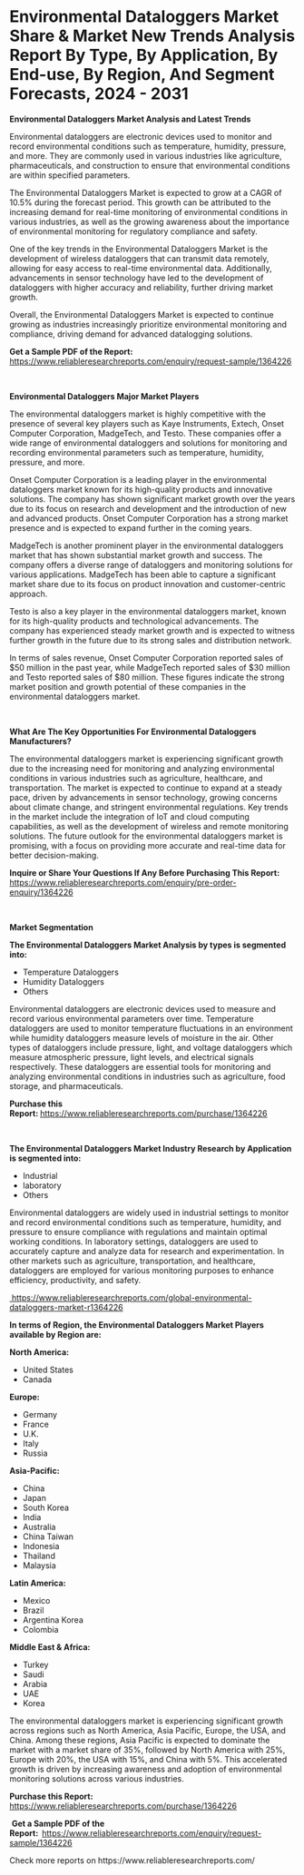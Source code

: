 <p><h1>Environmental Dataloggers Market Share & Market New Trends Analysis Report By Type, By Application, By End-use, By Region, And Segment Forecasts, 2024 - 2031</h1></p><p><strong>Environmental Dataloggers Market Analysis and Latest Trends</strong></p>
<p><p>Environmental dataloggers are electronic devices used to monitor and record environmental conditions such as temperature, humidity, pressure, and more. They are commonly used in various industries like agriculture, pharmaceuticals, and construction to ensure that environmental conditions are within specified parameters.</p><p>The Environmental Dataloggers Market is expected to grow at a CAGR of 10.5% during the forecast period. This growth can be attributed to the increasing demand for real-time monitoring of environmental conditions in various industries, as well as the growing awareness about the importance of environmental monitoring for regulatory compliance and safety.</p><p>One of the key trends in the Environmental Dataloggers Market is the development of wireless dataloggers that can transmit data remotely, allowing for easy access to real-time environmental data. Additionally, advancements in sensor technology have led to the development of dataloggers with higher accuracy and reliability, further driving market growth.</p><p>Overall, the Environmental Dataloggers Market is expected to continue growing as industries increasingly prioritize environmental monitoring and compliance, driving demand for advanced datalogging solutions.</p></p>
<p><strong>Get a Sample PDF of the Report:&nbsp;</strong> <a href="https://www.reliableresearchreports.com/enquiry/request-sample/1364226">https://www.reliableresearchreports.com/enquiry/request-sample/1364226</a></p>
<p>&nbsp;</p>
<p><strong>Environmental Dataloggers Major Market Players</strong></p>
<p><p>The environmental dataloggers market is highly competitive with the presence of several key players such as Kaye Instruments, Extech, Onset Computer Corporation, MadgeTech, and Testo. These companies offer a wide range of environmental dataloggers and solutions for monitoring and recording environmental parameters such as temperature, humidity, pressure, and more.</p><p>Onset Computer Corporation is a leading player in the environmental dataloggers market known for its high-quality products and innovative solutions. The company has shown significant market growth over the years due to its focus on research and development and the introduction of new and advanced products. Onset Computer Corporation has a strong market presence and is expected to expand further in the coming years.</p><p>MadgeTech is another prominent player in the environmental dataloggers market that has shown substantial market growth and success. The company offers a diverse range of dataloggers and monitoring solutions for various applications. MadgeTech has been able to capture a significant market share due to its focus on product innovation and customer-centric approach.</p><p>Testo is also a key player in the environmental dataloggers market, known for its high-quality products and technological advancements. The company has experienced steady market growth and is expected to witness further growth in the future due to its strong sales and distribution network.</p><p>In terms of sales revenue, Onset Computer Corporation reported sales of $50 million in the past year, while MadgeTech reported sales of $30 million and Testo reported sales of $80 million. These figures indicate the strong market position and growth potential of these companies in the environmental dataloggers market.</p></p>
<p>&nbsp;</p>
<p><strong>What Are The Key Opportunities For Environmental Dataloggers Manufacturers?</strong></p>
<p><p>The environmental dataloggers market is experiencing significant growth due to the increasing need for monitoring and analyzing environmental conditions in various industries such as agriculture, healthcare, and transportation. The market is expected to continue to expand at a steady pace, driven by advancements in sensor technology, growing concerns about climate change, and stringent environmental regulations. Key trends in the market include the integration of IoT and cloud computing capabilities, as well as the development of wireless and remote monitoring solutions. The future outlook for the environmental dataloggers market is promising, with a focus on providing more accurate and real-time data for better decision-making.</p></p>
<p><strong>Inquire or Share Your Questions If Any Before Purchasing This Report:</strong> <a href="https://www.reliableresearchreports.com/enquiry/pre-order-enquiry/1364226">https://www.reliableresearchreports.com/enquiry/pre-order-enquiry/1364226</a></p>
<p>&nbsp;</p>
<p><strong>Market Segmentation</strong></p>
<p><strong>The Environmental Dataloggers Market Analysis by types is segmented into:</strong></p>
<p><ul><li>Temperature Dataloggers</li><li>Humidity Dataloggers</li><li>Others</li></ul></p>
<p><p>Environmental dataloggers are electronic devices used to measure and record various environmental parameters over time. Temperature dataloggers are used to monitor temperature fluctuations in an environment while humidity dataloggers measure levels of moisture in the air. Other types of dataloggers include pressure, light, and voltage dataloggers which measure atmospheric pressure, light levels, and electrical signals respectively. These dataloggers are essential tools for monitoring and analyzing environmental conditions in industries such as agriculture, food storage, and pharmaceuticals.</p></p>
<p><strong>Purchase this Report:&nbsp;</strong><a href="https://www.reliableresearchreports.com/purchase/1364226">https://www.reliableresearchreports.com/purchase/1364226</a></p>
<p>&nbsp;</p>
<p><strong>The Environmental Dataloggers Market Industry Research by Application is segmented into:</strong></p>
<p><ul><li>Industrial</li><li>laboratory</li><li>Others</li></ul></p>
<p><p>Environmental dataloggers are widely used in industrial settings to monitor and record environmental conditions such as temperature, humidity, and pressure to ensure compliance with regulations and maintain optimal working conditions. In laboratory settings, dataloggers are used to accurately capture and analyze data for research and experimentation. In other markets such as agriculture, transportation, and healthcare, dataloggers are employed for various monitoring purposes to enhance efficiency, productivity, and safety.</p></p>
<p><a href="https://www.reliableresearchreports.com/global-environmental-dataloggers-market-r1364226">&nbsp;https://www.reliableresearchreports.com/global-environmental-dataloggers-market-r1364226</a></p>
<p><strong>In terms of Region, the Environmental Dataloggers Market Players available by Region are:</strong></p>
<p>
    <p> <strong> North America: </strong>
        <ul>
            <li>United States</li>
            <li>Canada</li>
        </ul>
        </p> 
    <p> <strong> Europe: </strong>
        <ul>
            <li>Germany</li>
            <li>France</li>
            <li>U.K.</li>
            <li>Italy</li>
            <li>Russia</li>
        </ul>
        </p> 
    <p> <strong> Asia-Pacific: </strong>
        <ul>
            <li>China</li>
            <li>Japan</li>
            <li>South Korea</li>
            <li>India</li>
            <li>Australia</li>
            <li>China Taiwan</li>
            <li>Indonesia</li>
            <li>Thailand</li>
            <li>Malaysia</li>
        </ul>
        </p> 
    <p> <strong> Latin America: </strong>
        <ul>
            <li>Mexico</li>
            <li>Brazil</li>
            <li>Argentina Korea</li>
            <li>Colombia</li>
        </ul>
        </p> 
    <p> <strong> Middle East & Africa: </strong>
        <ul>
            <li>Turkey</li>
            <li>Saudi</li>
            <li>Arabia</li>
            <li>UAE</li>
            <li>Korea</li>
        </ul>
    </p>
    </p>
<p><p>The environmental dataloggers market is experiencing significant growth across regions such as North America, Asia Pacific, Europe, the USA, and China. Among these regions, Asia Pacific is expected to dominate the market with a market share of 35%, followed by North America with 25%, Europe with 20%, the USA with 15%, and China with 5%. This accelerated growth is driven by increasing awareness and adoption of environmental monitoring solutions across various industries.</p></p>
<p><strong>Purchase this Report: </strong><a href="https://www.reliableresearchreports.com/purchase/1364226">https://www.reliableresearchreports.com/purchase/1364226</a></p>
<p>&nbsp;<strong>Get a Sample PDF of the Report:&nbsp;&nbsp;</strong><a href="https://www.reliableresearchreports.com/enquiry/request-sample/1364226">https://www.reliableresearchreports.com/enquiry/request-sample/1364226</a></p>
<p><strong></strong></p>
<p>Check more reports on https://www.reliableresearchreports.com/</p>